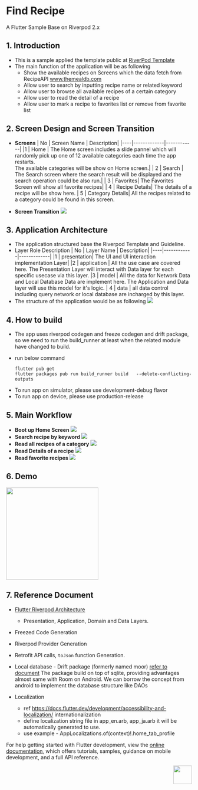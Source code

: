 # Find Recipe

A Flutter Sample Base on Riverpod 2.x

## 1. Introduction
* This is a sample applied the template public at [RiverPod Template](https://github.com/monstar-lab-oss/flutter-template-riverpod)
* The main function of the application will be as following
  * Show the available recipes on Screens which the data fetch from RecipeAPI www.themealdb.com
  * Allow user to search by inputting recipe name or related keyword
  * Allow user to browse all available recipes of a certain category
  * Allow user to read the detail of a recipe
  * Allow user to mark a recipe to favorites list or remove from favorite list
## 2. Screen Design and Screen Transition
* **Screens**
  | No | Screen Name | Description|
  |----|-------------|------------|
  |1   | Home        | The Home screen includes a slide pannel which will randomly pick up one of 12 available categories each time the app restarts. <br> The available categories will be show on Home screen.|
  | 2 | Search | The Search screen where the search result will be displayed and the search operation could be also run.|
  | 3 | Favorites| The Favorites Screen will show all favorite recipes|
  | 4 | Recipe Details| The details of a recipe will be show here. 
  | 5 | Category Details| All the recipes related to a category could be found in this screen. 

* **Screen Transition**
![](docs/screen_transition.png)

## 3. Application Architecture
* The application structured base the Riverpod Template and Guideline.
* Layer Role Description
  | No | Layer Name | Description|
  |----|------------|-------------|
  |1   | presentation| The UI and UI interaction implementation Layer|
  |2 | application | All the use case are covered here. The Presentation Layer will interact with Data layer for each specific usecase via this layer.
  |3 | model | All the data for Network Data and Local Database Data are implement here. The Application and Data layer will use this model for it's logic.
  | 4 | data | all data control including query network or local database are incharged by this layer.
* The structure of the application would be as following
![](docs/application_struct.png)

## 4. How to build
* The app uses riverpod codegen and freeze codegen and drift package, so we need to run the build_runner at least when the related module have changed to build.
- run below command
  ```
  flutter pub get
  flutter packages pub run build_runner build   --delete-conflicting-outputs
  ```
* To run app on simulator, please use development-debug flavor
* To run app on device, please use production-release
## 5. Main Workflow
* **Boot up Home Screen**
  ![](docs/boot_up.svg)
* **Search recipe by keyword**
  ![](docs/search_recipe.svg)
* **Read all recipes of a category**
  ![](docs/read_a_category.svg)  
* **Read Details of a recipe**
  ![](docs/read_recipe_details.svg) 
* **Read favorite recipes**
  ![](docs/read_favorite_list.svg)

## 6. Demo
<img src="docs/demo_ios.gif" width="250"/>

## 7. Reference Document
- [Flutter Riverpod Architecture](https://codewithandrea.com/articles/flutter-app-architecture-riverpod-introduction/)
  - Presentation, Application, Domain and Data Layers.
- Freezed Code Generation
- Riverpod Provider Generation
- Retrofit API calls, `toJson` function Generation.

- Local database - Drift package (formerly named moor)
 [refer to document](https://drift.simonbinder.eu/docs/getting-started/)
The package build on top of sqlite, providing advantages almost same with Room on Android.
We can borrow the concept from android to implement the database structure like DAOs


- Localization
  - ref https://docs.flutter.dev/development/accessibility-and-localization/  internationalization
  - define localization string file in app_en.arb, app_ja.arb it will be automatically  generated to use.
  - use example - AppLocalizations.of(context)!.home_tab_profile

For help getting started with Flutter development, view the
[online documentation](https://docs.flutter.dev/), which offers tutorials, samples, guidance on
mobile development, and a full API reference.
<p align="right"><a href="#top"><img src="https://cdn-icons-png.flaticon.com/512/892/892692.png" height="50px"></a></p>